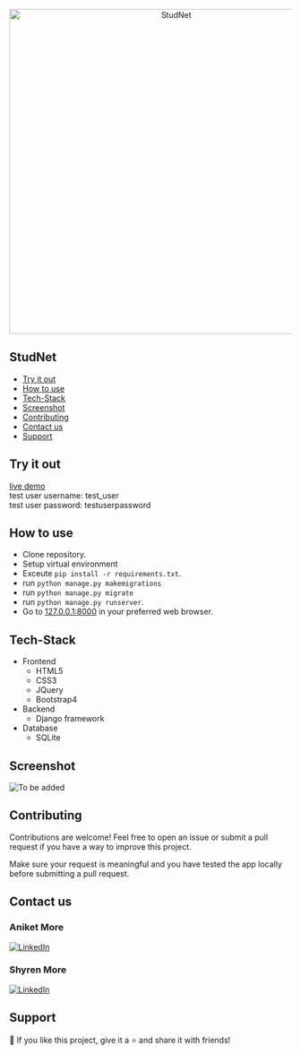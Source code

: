 <p align="center">
  <img src="https://github.com/DevelopersLeague/StudentPortal/blob/master/Screenshots/StudNet.PNG" width="580px" alt="StudNet" title="StudNet"/>
</p>


## StudNet

- [Try it out](#try-it-out)
- [How to use](#how-to-use)
- [Tech-Stack](#tech-stack)
- [Screenshot](#screenshot)
- [Contributing](#contributing)
- [Contact us](#contact-us)
- [Support](#support)

## Try it out

[live demo](https://stud-net.herokuapp.com/)\
test user username: test_user\
test user password: testuserpassword

## How to use

- Clone repository.
- Setup virtual environment
- Exceute `pip install -r requirements.txt`.
- run `python manage.py makemigrations`
- run `python manage.py migrate`
- run `python manage.py runserver`.
- Go to [127.0.0.1:8000](http://127.0.0.1:8000) in your preferred web browser.

## Tech-Stack

- Frontend
	- HTML5
	- CSS3
	- JQuery
  - Bootstrap4
- Backend
  - Django framework
- Database
  - SQLite


## Screenshot

![To be added](https:)

## Contributing

Contributions are welcome! Feel free to open an issue or submit a pull request if you have a way to improve this project.

Make sure your request is meaningful and you have tested the app locally before submitting a pull request.

## Contact us

<p align="right">

### Aniket More
  <a href="https://www.linkedin.com/in/aniket-more-2b97571b1"><img alt="LinkedIn" title="LinkedIn" src="https://img.shields.io/badge/-LinkedIn-1DA1F2?style=for-the-badge&logo=linkedin&logoColor=white"/></a>
</p>

### Shyren More
<p align="left">
  <a href="https://www.linkedin.com/in/shyrenmore"><img alt="LinkedIn" title="LinkedIn" src="https://img.shields.io/badge/-LinkedIn-1DA1F2?style=for-the-badge&logo=linkedin&logoColor=white"/></a>
</p>

## Support

💙 If you like this project, give it a ⭐ and share it with friends!
